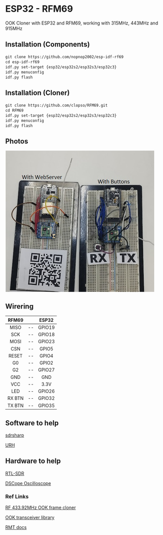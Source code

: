 # ESP32 - RFM69

OOK Cloner with ESP32 and RFM69, working with 315MHz, 443MHz and 915MHz

## Installation (Components)

```Shell
git clone https://github.com/nopnop2002/esp-idf-rf69
cd esp-idf-rf69
idf.py set-target {esp32/esp32s2/esp32s3/esp32c3}
idf.py menuconfig
idf.py flash
```

## Installation (Cloner)

```Shell
git clone https://github.com/clopso/RFM69.git
cd RFM69
idf.py set-target {esp32/esp32s2/esp32s3/esp32c3}
idf.py menuconfig
idf.py flash
```

## Photos

![Breadboard](files/breadboard.jpg)

## Wirering

|RFM69||ESP32|
|:-:|:-:|:-:|
|MISO|--|GPIO19|
|SCK|--|GPIO18|
|MOSI|--|GPIO23|
|CSN|--|GPIO5|
|RESET|--|GPIO4|
|G0|--|GPIO2|
|G2|--|GPIO27|
|GND|--|GND|
|VCC|--|3.3V|
|LED|--|GPIO26|
|RX BTN|--|GPIO32|
|TX BTN|--|GPIO35|

##

## Software to help

[sdrsharp](https://www.scivision.dev/sdr-sharp-ubuntu/)

[URH](https://github.com/jopohl/urh)

## Hardware to help

[RTL-SDR](https://www.rtl-sdr.com/buy-rtl-sdr-dvb-t-dongles/)

[DSCope Oscilloscope](https://www.dreamsourcelab.com/product/dscope-series/)

### Ref Links

[RF 433.92MHz OOK frame cloner](https://github.com/texane/ooklone)

[OOK transceiver library](https://github.com/kobuki/RFM69OOK)

[RMT docs](https://docs.espressif.com/projects/esp-idf/en/v4.2.3/esp32/api-reference/peripherals/rmt.html)